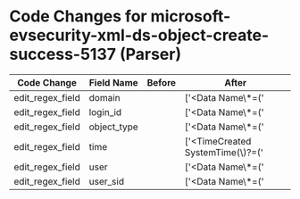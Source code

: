 # Code Changes for microsoft-evsecurity-xml-ds-object-create-success-5137 (Parser)

| Code Change | Field Name | Before | After |
|-------------|------------|--------|-------|
| edit_regex_field | domain |  | ['<Data Name\\*=(\'|")SubjectDomainName(\'|")>(|({domain}[^<]+?))</Data>'] |
| edit_regex_field | login_id |  | ['<Data Name\\*=(\'|")SubjectLogonId(\'|")>(|({login_id}[^<]+?))</Data>'] |
| edit_regex_field | object_type |  | ['<Data Name\\*=(\'|")ObjectClass(\'|")>(|({object_type}[^<]+?))</Data>'] |
| edit_regex_field | time |  | ['<TimeCreated SystemTime(\\)?=(\'|")({time}\d\d\d\d-\d\d-\d\dT\d\d:\d\d:\d\d)', '<TimeCreated SystemTime=(\'|")({time}\d\d\d\d-\d\d-\d\dT\d\d:\d\d:\d\d\.\d\d\d\d\d\d\d\d\dZ)'] |
| edit_regex_field | user |  | ['<Data Name\\*=(\'|")SubjectUserName(\'|")>(|({user}[\w\.\-\!\#\^\~]{1,40}\$?))</Data>'] |
| edit_regex_field | user_sid |  | ['<Data Name\\*=(\'|")SubjectUserSid(\'|")>(|({user_sid}[^<]+?))</Data>'] |